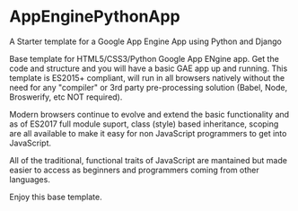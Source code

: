 # AppEnginePythonApp
A Starter template for a Google App Engine App using Python and Django

Base template for HTML5/CSS3/Python Google App ENgine app.  Get the code and structure and you will have a basic GAE app up and running. This template is ES2015+ compliant, will run in all browsers natively without the need for any "compiler" or 3rd party pre-processing solution (Babel, Node, Broswerify, etc NOT required).

Modern browsers continue to evolve and extend the basic functionality and as of ES2017 full module suport, class (style) based inheritance, scoping are all available to make it easy for non JavaScript programmers to get into JavaScript.

All of the traditional, functional traits of JavaScript are mantained but made easier to access as beginners and programmers coming from other languages.

Enjoy this base template.

